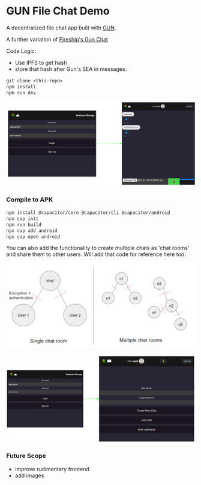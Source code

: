 # GUN File Chat Demo

A decentralized file chat app built with [GUN](https://gun.eco/). 

A further variation of <a href = "https://github.com/fireship-io/gun-chat/tree/main">Fireship's Gun Chat</a>

Code Logic:
- Use IPFS to get hash
- store that hash after Gun's SEA in messages.

```
git clone <this-repo>
npm install
npm run dev
```

![file chat app](images/gundb-single.PNG)


### Compile to APK
```
npm install @capacitor/core @capacitor/cli @capacitor/android
npx cap init
npm run build
npx cap add android
npx cap open android
```

You can also add the functionality to create multiple chats as 'chat rooms' and share them to other users. Will add that code for reference here too. 

![chatroom logic](images/gundb-chat-rooms.PNG)

![file chatroom app](images/gundb-multiple.PNG)


### Future Scope
- improve rudimentary frontend
- add images
